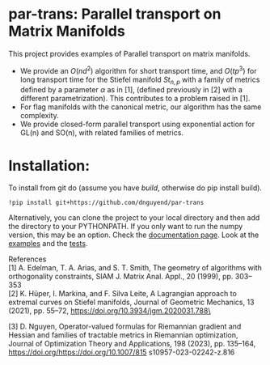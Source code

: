 # par-trans: Parallel transport on Matrix Manifolds

This project provides examples of Parallel transport on matrix manifolds. 
* We provide an $O(nd^2)$ algorithm for short transport time, and $O(tp^3)$ for long transport time for the Stiefel manifold $St_{n, p}$ with a family of metrics defined by a parameter $\alpha$ as in [1], (defined previously in [2] with a different parametrization). This contributes to a problem raised in [1].
* For flag manifolds with the canonical metric, our algorithm has the same complexity.
* We provide closed-form parallel transport using exponential action for GL(n) and SO(n), with related families of metrics.

# Installation:
To install from git do (assume you have *build*, otherwise do pip install build).

```
!pip install git+https://github.com/dnguyend/par-trans
```
Alternatively, you can clone the project to your local directory and then add the directory to your PYTHONPATH. If you only want to run the numpy version, this may be an option.
Check the [documentation page](https://dnguyend.github.io/par-trans/index.html). Look at the [examples](https://github.com/dnguyend/par-trans/tree/main/examples) and the [tests](https://github.com/dnguyend/par-trans/tree/main/tests).

References\
[1] A. Edelman, T. A. Arias, and S. T. Smith, The geometry of algorithms with orthogonality constraints, SIAM J. Matrix Anal. Appl., 20 (1999), pp. 303–353\
[2] K. H&#252;per, I. Markina, and F. Silva Leite, A Lagrangian approach to extremal curves on Stiefel manifolds, Journal of Geometric Mechanics, 13 (2021), pp. 55–72, https://doi.org/10.3934/jgm.2020031.788\

[3] D. Nguyen, Operator-valued formulas for Riemannian gradient and Hessian and families of tractable metrics in Riemannian optimization, Journal of Optimization Theory and Applications, 198 (2023), pp. 135–164, https://doi.org/https://doi.org/10.1007/815
s10957-023-02242-z.816
